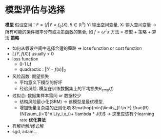
# 模型评估与选择
**模型**
假设空间：$F =\{f|Y=f_\theta(X),\theta \in  \mathbb{R}^n\}$ Y: 输出空间变量, X: 输入空间变量 $\rightarrow$ 所有可能的条件概率分布或决策函数的集合, 如 $f = \omega^Tx$
方法 = 模型 + 策略 + 算法
**策略**
- 如何从假设空间中选择合适的策略 $\rightarrow$ loss function or cost function
- $L(Y,f(X))$ usually > 0 
- loss function
	- 0-1 Lf  
	- quadractic : $\Vert Y-f(x)\Vert_2$
- 风险函数, 期望损失
	- 平均意义下模型的好坏
	- 经验风险: 模型在训练数据集上的平均损失$R_{emp}(f)$
- 过拟合: 数据集样本雷同 or 数据较少
	- 结构风险最小化(SRM) $\rightarrow$ 该模型是最优模型, 
	- 增加衡量复杂度的正则化项 		$\mathop{min}\limits_{f \in F} \frac{R}{N}\sum_{i=1}^n L(y_i,x_i)+ \lambda * J(f)$			$\rightarrow$ 这里应该有个learning rate
**优化算法**
- 有解析解/闭式解
- sgd, adam...
			
<!--stackedit_data:
eyJoaXN0b3J5IjpbLTYwNzEyMDMxOSwtNzgwMzYyMTksLTExNT
U3NTQ2MTEsLTEyODM2MzQ4NjddfQ==
-->